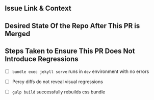 ## Issue Link & Context

<!-- This should be an associated GitHub issue link for this work. If there is none, please create it :) -->

## Desired State Of the Repo After This PR is Merged

<!-- Please include any context necessary to understand this change here. -->

<!-- If making frontend changes, a pair of before/after screenshots that illustrate the change would really help! -->

## Steps Taken to Ensure This PR Does Not Introduce Regressions

* [ ] `bundle exec jekyll serve` runs in `dev` environment with no errors
* [ ] Percy diffs do not reveal visual regressions
* [ ] `gulp build` successfully rebuilds css bundle

